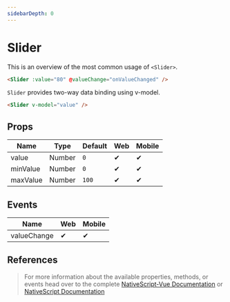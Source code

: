 ```yaml
---
sidebarDepth: 0
---
```


# Slider

This is an overview of the most common usage of `<Slider>`.

<DocExampleBox codeBox="https://codesandbox.io/s/8l36nz28p8">

```html
<Slider :value="80" @valueChange="onValueChanged" />
```

<SliderDoc />
</DocExampleBox>

`Slider` provides two-way data binding using v-model.

```html
<Slider v-model="value" />
```

## Props

| Name     | Type   | Default | Web | Mobile |
| -------- | ------ | ------- | --- | ------ |
| value    | Number | `0`     | ✔   | ✔      |
| minValue | Number | `0`     | ✔   | ✔      |
| maxValue | Number | `100`   | ✔   | ✔      |

## Events

| Name        | Web | Mobile |
| ----------- | --- | ------ |
| valueChange | ✔   | ✔      |

## References

> For more information about the available properties, methods, or events head over to the complete [NativeScript-Vue Documentation](https://nativescript-vue.org/en/docs/elements/components/slider/)
> or [NativeScript Documentation](https://docs.nativescript.org/api-reference/classes/_ui_slider_.slider)
